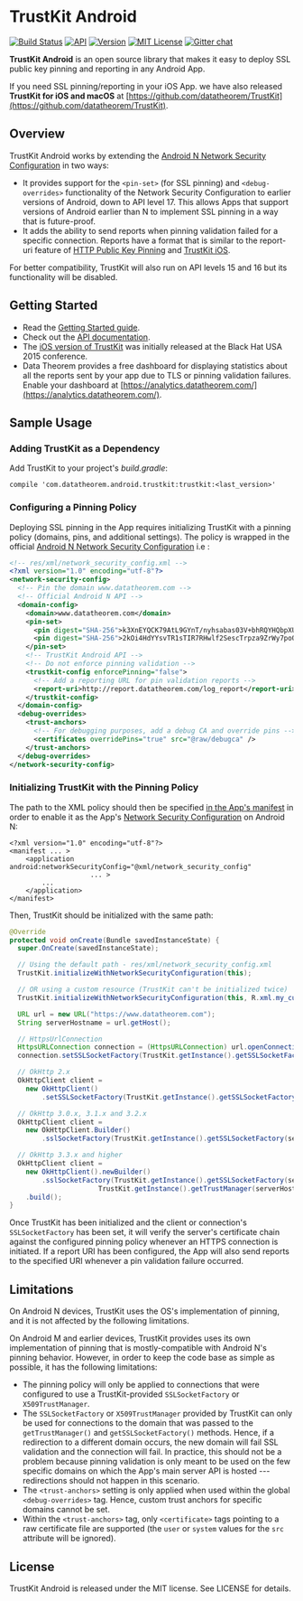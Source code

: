 TrustKit Android
============


[![Build Status](https://www.bitrise.io/app/944c8a34e1f4de40/status.svg?token=0Y55c_Hygoif6oDBpgvEmA&branch=master)](https://www.bitrise.io/app/944c8a34e1f4de40)
[![API](https://img.shields.io/badge/API-15%2B-blue.svg?style=flat)](https://android-arsenal.com/api?level=15)
[![Version](https://img.shields.io/bintray/v/datatheoremoss/TrustKit-Android/trustkit.svg)](https://bintray.com/datatheoremoss/TrustKit-Android/trustkit)
[![MIT License](https://img.shields.io/github/license/datatheorem/trustkit-android.svg)](https://en.wikipedia.org/wiki/MIT_License)
[![Gitter chat](https://badges.gitter.im/datatheorem/gitter.png)](https://gitter.im/TrustKit/Lobby)

**TrustKit Android** is an open source library that makes it easy to deploy SSL public key pinning and reporting in any Android App.

If you need SSL pinning/reporting in your iOS App. we have also released **TrustKit for iOS and macOS** at [https://github.com/datatheorem/TrustKit](https://github.com/datatheorem/TrustKit).


Overview
--------

TrustKit Android works by extending the [Android N Network Security Configuration](https://developer.android.com/training/articles/security-config.html) in two ways:

* It provides support for the `<pin-set>` (for SSL pinning) and `<debug-overrides>` functionality of the Network Security Configuration to earlier versions of Android, down to API level 17. This allows Apps that support versions of Android earlier than N to implement SSL pinning in a way that is future-proof.
* It adds the ability to send reports when pinning validation failed for a specific connection. Reports have a format that is similar to the report-uri feature of [HTTP Public Key Pinning](https://developer.mozilla.org/en-US/docs/Web/HTTP/Public_Key_Pinning) and [TrustKit iOS](https://github.com/datatheorem/trustkit).

For better compatibility, TrustKit will also run on API levels 15 and 16 but its functionality will be disabled.


Getting Started
----------------

* Read the [Getting Started guide](https://github.com/datatheorem/TrustKit-Android/blob/master/docs/getting-started.md).
* Check out the [API documentation](https://datatheorem.github.io/TrustKit-Android/documentation/).
* The [iOS version of TrustKit](https://github.com/datatheorem/TrustKit) was initially released at the Black Hat USA 2015 conference.
* Data Theorem provides a free dashboard for displaying statistics about all the reports sent by your app due to TLS or pinning validation failures. Enable your dashboard at [https://analytics.datatheorem.com/](https://analytics.datatheorem.com/).

Sample Usage
---------------


### Adding TrustKit as a Dependency

Add TrustKit to your project's _build.gradle_:

`compile 'com.datatheorem.android.trustkit:trustkit:<last_version>'`

### Configuring a Pinning Policy

Deploying SSL pinning in the App requires initializing TrustKit with a pinning policy (domains, pins, and additional settings). The policy is wrapped in the official [Android N Network Security Configuration](https://developer.android.com/training/articles/security-config.html) i.e :

```xml
<!-- res/xml/network_security_config.xml -->
<?xml version="1.0" encoding="utf-8"?>
<network-security-config>
  <!-- Pin the domain www.datatheorem.com -->
  <!-- Official Android N API -->
  <domain-config>
    <domain>www.datatheorem.com</domain>
    <pin-set>
      <pin digest="SHA-256">k3XnEYQCK79AtL9GYnT/nyhsabas03V+bhRQYHQbpXU=</pin>
      <pin digest="SHA-256">2kOi4HdYYsvTR1sTIR7RHwlf2SescTrpza9ZrWy7poQ=</pin>
    </pin-set>
    <!-- TrustKit Android API -->
    <!-- Do not enforce pinning validation -->
    <trustkit-config enforcePinning="false">
      <!-- Add a reporting URL for pin validation reports -->
      <report-uri>http://report.datatheorem.com/log_report</report-uri>
    </trustkit-config>
  </domain-config>
  <debug-overrides>
    <trust-anchors>
      <!-- For debugging purposes, add a debug CA and override pins -->
      <certificates overridePins="true" src="@raw/debugca" />
    </trust-anchors>
  </debug-overrides>
</network-security-config>
```


### Initializing TrustKit with the Pinning Policy

The path to the XML policy should then be specified [in the App's manifest](https://developer.android.com/training/articles/security-config.html#manifest) in order to enable it as the App's [Network Security Configuration](https://developer.android.com/training/articles/security-config.html) on Android N:

```
<?xml version="1.0" encoding="utf-8"?>
<manifest ... >
    <application android:networkSecurityConfig="@xml/network_security_config"
                    ... >
        ...
    </application>
</manifest>

```

Then, TrustKit should be initialized with the same path:

```java
@Override
protected void onCreate(Bundle savedInstanceState) {
  super.OnCreate(savedInstanceState);

  // Using the default path - res/xml/network_security_config.xml
  TrustKit.initializeWithNetworkSecurityConfiguration(this);

  // OR using a custom resource (TrustKit can't be initialized twice)
  TrustKit.initializeWithNetworkSecurityConfiguration(this, R.xml.my_custom_network_security_config);

  URL url = new URL("https://www.datatheorem.com");
  String serverHostname = url.getHost();

  // HttpsUrlConnection
  HttpsURLConnection connection = (HttpsURLConnection) url.openConnection();
  connection.setSSLSocketFactory(TrustKit.getInstance().getSSLSocketFactory(serverHostname));

  // OkHttp 2.x
  OkHttpClient client =
    new OkHttpClient()
        .setSSLSocketFactory(TrustKit.getInstance().getSSLSocketFactory(serverHostname));

  // OkHttp 3.0.x, 3.1.x and 3.2.x
  OkHttpClient client =
    new OkHttpClient.Builder()
        .sslSocketFactory(TrustKit.getInstance().getSSLSocketFactory(serverHostname))

  // OkHttp 3.3.x and higher
  OkHttpClient client =
    new OkHttpClient().newBuilder()
        .sslSocketFactory(TrustKit.getInstance().getSSLSocketFactory(serverHostname),
                      TrustKit.getInstance().getTrustManager(serverHostname))
    .build();
}
```

Once TrustKit has been initialized and the client or connection's `SSLSocketFactory` has been set, it will verify the server's certificate chain against the configured pinning policy whenever an HTTPS connection is initiated. If a report URI has been configured, the App will also send reports to the specified URI whenever a pin validation failure occurred.


Limitations
----------

On Android N devices, TrustKit uses the OS's implementation of pinning, and it is not affected by the following limitations.

On Android M and earlier devices, TrustKit provides uses its own implementation of pinning that is mostly-compatible with Android N's pinning behavior. However, in order to keep the code base as simple as possible, it has the following limitations:

* The pinning policy will only be applied to connections that were configured to use a TrustKit-provided `SSLSocketFactory` or `X509TrustManager`.
* The `SSLSocketFactory` or `X509TrustManager` provided by TrustKit can only be used for connections to the domain that was passed to the `getTrustManager()` and `getSSLSocketFactory()` methods. Hence, if a redirection to a different domain occurs, the new domain will fail SSL validation and the connection will fail. In practice, this should not be a problem because pinning validation is only meant to be used on the few specific domains on which the App's main server API is hosted --- redirections should not happen in this scenario.
* The `<trust-anchors>` setting is only applied when used within the global `<debug-overrides>` tag. Hence, custom trust anchors for specific domains cannot be set. 
* Within the `<trust-anchors>` tag, only `<certificate>` tags pointing to a raw certificate file are supported (the `user` or `system` values for the `src` attribute will be ignored).


License
-------

TrustKit Android is released under the MIT license. See LICENSE for details.

